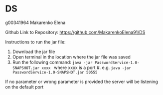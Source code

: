 # DS
g00341964 Makarenko Elena

Github Link to Repository:
https://github.com/MakarenkoElena91/DS

Instructions to run the jar file:
1. Download the jar file
2. Open terminal in the location where the jar file was saved
3. Run the following command: ```java -jar PasswordService-1.0-SNAPSHOT.jar xxxx ```
where xxxx is a port #.
e.g.
```java -jar PasswordService-1.0-SNAPSHOT.jar 50555```


If no parameter or wrong parameter is provided the server will be listening on the default port
